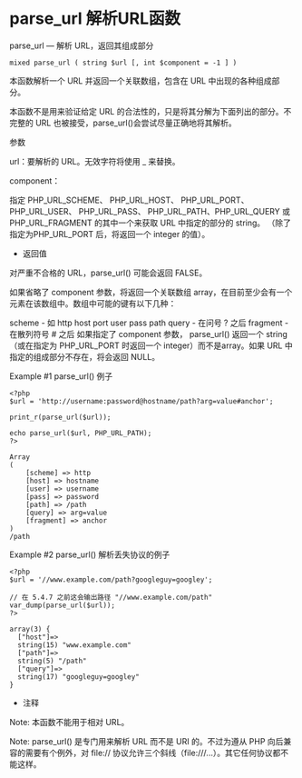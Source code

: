 # parse_url 解析URL函数

parse_url — 解析 URL，返回其组成部分
```
mixed parse_url ( string $url [, int $component = -1 ] )
```

本函数解析一个 URL 并返回一个关联数组，包含在 URL 中出现的各种组成部分。

本函数不是用来验证给定 URL 的合法性的，只是将其分解为下面列出的部分。不完整的 URL 也被接受，parse_url()会尝试尽量正确地将其解析。

参数

 url：要解析的 URL。无效字符将使用 _ 来替换。

component：

指定 PHP_URL_SCHEME、 PHP_URL_HOST、 PHP_URL_PORT、 PHP_URL_USER、 PHP_URL_PASS、 PHP_URL_PATH、PHP_URL_QUERY 或 PHP_URL_FRAGMENT 的其中一个来获取 URL 中指定的部分的 string。 （除了指定为PHP_URL_PORT 后，将返回一个 integer 的值）。    

- 返回值

对严重不合格的 URL，parse_url() 可能会返回 FALSE。

如果省略了 component 参数，将返回一个关联数组 array，在目前至少会有一个元素在该数组中。数组中可能的键有以下几种：

scheme - 如 http
host
port
user
pass
path
query - 在问号 ? 之后
fragment - 在散列符号 # 之后
如果指定了 component 参数， parse_url() 返回一个 string （或在指定为 PHP_URL_PORT 时返回一个 integer）而不是array。如果 URL 中指定的组成部分不存在，将会返回 NULL。


Example #1 parse_url() 例子
```
<?php
$url = 'http://username:password@hostname/path?arg=value#anchor';

print_r(parse_url($url));

echo parse_url($url, PHP_URL_PATH);
?>

```

```
Array
(
    [scheme] => http
    [host] => hostname
    [user] => username
    [pass] => password
    [path] => /path
    [query] => arg=value
    [fragment] => anchor
)
/path
```

Example #2 parse_url() 解析丢失协议的例子

```
<?php
$url = '//www.example.com/path?googleguy=googley';

// 在 5.4.7 之前这会输出路径 "//www.example.com/path"
var_dump(parse_url($url));
?>
```

```
array(3) {
  ["host"]=>
  string(15) "www.example.com"
  ["path"]=>
  string(5) "/path"
  ["query"]=>
  string(17) "googleguy=googley"
}
```


- 注释

Note: 本函数不能用于相对 URL。

Note: parse_url() 是专门用来解析 URL 而不是 URI 的。不过为遵从 PHP 向后兼容的需要有个例外，对 file:// 协议允许三个斜线（file:///...）。其它任何协议都不能这样。